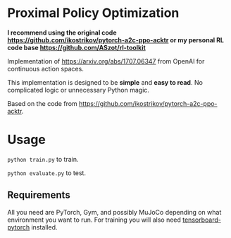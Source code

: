 # Proximal Policy Optimization

**I recommend using the original code https://github.com/ikostrikov/pytorch-a2c-ppo-acktr or my personal RL code base https://github.com/ASzot/rl-toolkit** 

Implementation of https://arxiv.org/abs/1707.06347 from OpenAI for continuous action spaces. 

This implementation is designed to be **simple** and **easy to read**. No complicated logic or unnecessary Python magic. 

Based on the code from https://github.com/ikostrikov/pytorch-a2c-ppo-acktr. 

# Usage
`python train.py` to train. 

`python evaluate.py` to test.

## Requirements
All you need are PyTorch, Gym, and possibly MuJoCo depending on what environment you want to run. For training you will also need [tensorboard-pytorch](https://github.com/lanpa/tensorboard-pytorch) installed. 


